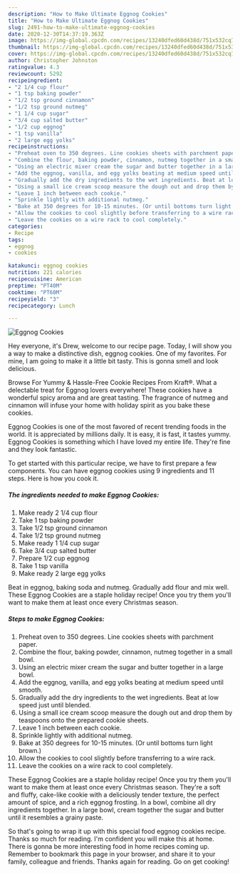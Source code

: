 ```yaml
---
description: "How to Make Ultimate Eggnog Cookies"
title: "How to Make Ultimate Eggnog Cookies"
slug: 2491-how-to-make-ultimate-eggnog-cookies
date: 2020-12-30T14:37:19.363Z
image: https://img-global.cpcdn.com/recipes/13240dfed60d438d/751x532cq70/eggnog-cookies-recipe-main-photo.jpg
thumbnail: https://img-global.cpcdn.com/recipes/13240dfed60d438d/751x532cq70/eggnog-cookies-recipe-main-photo.jpg
cover: https://img-global.cpcdn.com/recipes/13240dfed60d438d/751x532cq70/eggnog-cookies-recipe-main-photo.jpg
author: Christopher Johnston
ratingvalue: 4.3
reviewcount: 5292
recipeingredient:
- "2 1/4 cup flour"
- "1 tsp baking powder"
- "1/2 tsp ground cinnamon"
- "1/2 tsp ground nutmeg"
- "1 1/4 cup sugar"
- "3/4 cup salted butter"
- "1/2 cup eggnog"
- "1 tsp vanilla"
- "2 large egg yolks"
recipeinstructions:
- "Preheat oven to 350 degrees. Line cookies sheets with parchment paper."
- "Combine the flour, baking powder, cinnamon, nutmeg together in a small bowl."
- "Using an electric mixer cream the sugar and butter together in a large bowl."
- "Add the eggnog, vanilla, and egg yolks beating at medium speed until smooth."
- "Gradually add the dry ingredients to the wet ingredients. Beat at low speed just until blended."
- "Using a small ice cream scoop measure the dough out and drop them by teaspoons onto the prepared cookie sheets."
- "Leave 1 inch between each cookie."
- "Sprinkle lightly with additional nutmeg."
- "Bake at 350 degrees for 10-15 minutes. (Or until bottoms turn light brown.)"
- "Allow the cookies to cool slightly before transferring to a wire rack."
- "Leave the cookies on a wire rack to cool completely."
categories:
- Recipe
tags:
- eggnog
- cookies

katakunci: eggnog cookies 
nutrition: 221 calories
recipecuisine: American
preptime: "PT40M"
cooktime: "PT60M"
recipeyield: "3"
recipecategory: Lunch

---
```



![Eggnog Cookies](https://img-global.cpcdn.com/recipes/13240dfed60d438d/751x532cq70/eggnog-cookies-recipe-main-photo.jpg)

Hey everyone, it's Drew, welcome to our recipe page. Today, I will show you a way to make a distinctive dish, eggnog cookies. One of my favorites. For mine, I am going to make it a little bit tasty. This is gonna smell and look delicious.

Browse For Yummy &amp; Hassle-Free Cookie Recipes From Kraft®. What a delectable treat for Eggnog lovers everywhere! These cookies have a wonderful spicy aroma and are great tasting. The fragrance of nutmeg and cinnamon will infuse your home with holiday spirit as you bake these cookies.

Eggnog Cookies is one of the most favored of recent trending foods in the world. It is appreciated by millions daily. It is easy, it is fast, it tastes yummy. Eggnog Cookies is something which I have loved my entire life. They're fine and they look fantastic.


To get started with this particular recipe, we have to first prepare a few components. You can have eggnog cookies using 9 ingredients and 11 steps. Here is how you cook it.

<!--inarticleads1-->

##### The ingredients needed to make Eggnog Cookies:

1. Make ready 2 1/4 cup flour
1. Take 1 tsp baking powder
1. Take 1/2 tsp ground cinnamon
1. Take 1/2 tsp ground nutmeg
1. Make ready 1 1/4 cup sugar
1. Take 3/4 cup salted butter
1. Prepare 1/2 cup eggnog
1. Take 1 tsp vanilla
1. Make ready 2 large egg yolks


Beat in eggnog, baking soda and nutmeg. Gradually add flour and mix well. These Eggnog Cookies are a staple holiday recipe! Once you try them you&#39;ll want to make them at least once every Christmas season. 

<!--inarticleads2-->

##### Steps to make Eggnog Cookies:

1. Preheat oven to 350 degrees. Line cookies sheets with parchment paper.
1. Combine the flour, baking powder, cinnamon, nutmeg together in a small bowl.
1. Using an electric mixer cream the sugar and butter together in a large bowl.
1. Add the eggnog, vanilla, and egg yolks beating at medium speed until smooth.
1. Gradually add the dry ingredients to the wet ingredients. Beat at low speed just until blended.
1. Using a small ice cream scoop measure the dough out and drop them by teaspoons onto the prepared cookie sheets.
1. Leave 1 inch between each cookie.
1. Sprinkle lightly with additional nutmeg.
1. Bake at 350 degrees for 10-15 minutes. (Or until bottoms turn light brown.)
1. Allow the cookies to cool slightly before transferring to a wire rack.
1. Leave the cookies on a wire rack to cool completely.


These Eggnog Cookies are a staple holiday recipe! Once you try them you&#39;ll want to make them at least once every Christmas season. They&#39;re a soft and fluffy, cake-like cookie with a deliciously tender texture, the perfect amount of spice, and a rich eggnog frosting. In a bowl, combine all dry ingredients together. In a large bowl, cream together the sugar and butter until it resembles a grainy paste. 

So that's going to wrap it up with this special food eggnog cookies recipe. Thanks so much for reading. I'm confident you will make this at home. There is gonna be more interesting food in home recipes coming up. Remember to bookmark this page in your browser, and share it to your family, colleague and friends. Thanks again for reading. Go on get cooking!
